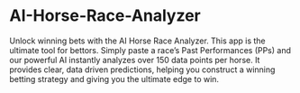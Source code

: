 # AI-Horse-Race-Analyzer
Unlock winning bets with the AI Horse Race Analyzer. This app is the ultimate tool for bettors. Simply paste a race’s Past Performances (PPs) and our powerful AI instantly analyzes over 150 data points per horse. It provides clear, data driven predictions, helping you construct a winning betting strategy and giving you the ultimate edge to win.
